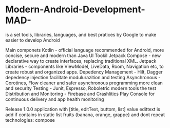 # Modern-Android-Development-MAD-
is a set tools, libraries, languages, and best pratices by Google to make easier to develop Android

Main componets
Kotlin - official language recommended for Android, more concise, secure and modern than Java
UI Tookil Jetpack Compose - new declarative way to create interfaces, replacing traditional XML.
Jetpack Libraries - components like ViewModel, LiveData, Room, Navigation etc, to create robust and organized apps.
Depedency Management - Hilt, Dagger depedency injection facilitate modulurazition and testing
Asynchronous - Corotines, Flow cleaner and safer asynchronous programming more clean and security
Testing - Junit, Espresso, Roboletric modern tools the test
Distribution and Monitoring - Firebase and Crashlitics Play Console for continuous delivery and app health monitoring

Release 1.0.0
application with [title, editText, buttom, list]
value edittext is add if contains in static list fruits {banana, orange, grappe}
and dont repeat
technologies: compose
